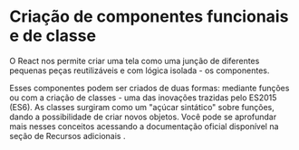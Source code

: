 # Criação de componentes funcionais e de classe

O React nos permite criar uma tela como uma junção de diferentes pequenas peças reutilizáveis e com lógica isolada - os componentes.

Esses componentes podem ser criados de duas formas: mediante funções ou com a criação de classes - uma das inovações trazidas pelo ES2015 (ES6). As classes surgiram como um "açúcar sintático" sobre funções, dando a possibilidade de criar novos objetos. Você pode se aprofundar mais nesses conceitos acessando a documentação oficial disponível na seção de Recursos adicionais .
